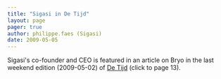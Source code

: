 ```yaml
---
title: "Sigasi in De Tijd"
layout: page 
pager: true
author: philippe.faes (Sigasi)
date: 2009-05-05
---
```

<div class="content">
<p>Sigasi's co-founder and CEO is featured in an article on Bryo in the last weekend edition (2009-05-02) of <a href="http://www.tijd.be/krant/flash/tijd/20090502/1" class="elf-external elf-icon">De Tijd</a> (click to page 13).</p>  </div>



